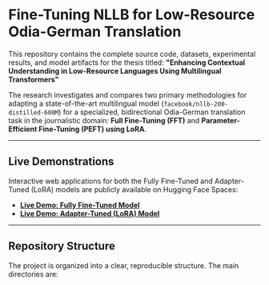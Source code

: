 # Fine-Tuning NLLB for Low-Resource Odia-German Translation

This repository contains the complete source code, datasets, experimental results, and model artifacts for the thesis titled: **"Enhancing Contextual Understanding in Low-Resource Languages Using Multilingual Transformers"**

The research investigates and compares two primary methodologies for adapting a state-of-the-art multilingual model (`facebook/nllb-200-distilled-600M`) for a specialized, bidirectional Odia-German translation task in the journalistic domain: **Full Fine-Tuning (FFT)** and **Parameter-Efficient Fine-Tuning (PEFT) using LoRA**.

---

## Live Demonstrations

Interactive web applications for both the Fully Fine-Tuned and Adapter-Tuned (LoRA) models are publicly available on Hugging Face Spaces:

* **[Live Demo: Fully Fine-Tuned Model]([https://huggingface.co/spaces/abhinandansamal/full_fine_tuned_model_web_application](https://huggingface.co/spaces/abhinandansamal/Odia-German-Translator))** 
* **[Live Demo: Adapter-Tuned (LoRA) Model]([https://huggingface.co/spaces/abhinandansamal/Adapter_based_fine_tuned_model_web_application](https://huggingface.co/spaces/abhinandansamal/Adapter-based-Odia-German-Translator))**

---

## Repository Structure

The project is organized into a clear, reproducible structure. The main directories are:
